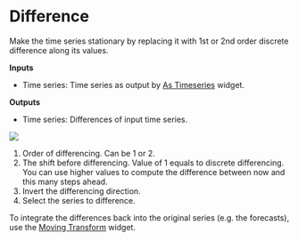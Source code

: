 Difference
==========

Make the time series stationary by replacing it with 1st or 2nd order discrete difference along its values.

**Inputs**

- Time series: Time series as output by [As Timeseries](as_timeseries.md) widget.

**Outputs**

- Time series: Differences of input time series.

![](images/difference-stamped.png)

1. Order of differencing. Can be 1 or 2.
2. The shift before differencing. Value of 1 equals to discrete differencing. You can use higher values to compute the difference between now and this many steps ahead.
3. Invert the differencing direction.
4. Select the series to difference.

To integrate the differences back into the original series (e.g. the forecasts), use the [Moving Transform](moving_transform.md) widget.
